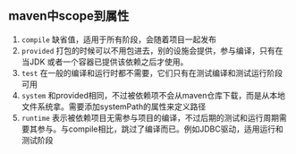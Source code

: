 ## maven中scope到属性
1. `compile` 缺省值，适用于所有阶段，会随着项目一起发布
2. `provided` 打包的时候可以不用包进去，别的设施会提供，参与编译，只有在当JDK 或者一个容器已提供该依赖之后才使用。
3. `test` 在一般的编译和运行时都不需要，它们只有在测试编译和测试运行阶段可用
4. `system` 和provided相同，不过被依赖项不会从maven仓库下载，而是从本地文件系统拿。需要添加systemPath的属性来定义路径
5. `runtime` 表示被依赖项目无需参与项目的编译，不过后期的测试和运行周期需要其参与。与compile相比，跳过了编译而已。例如JDBC驱动，适用运行和测试阶段